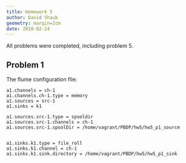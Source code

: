 ```yaml
---
title: Homework 5
author: David Shaub
geometry: margin=2cm
date: 2018-02-24
---
```


All problems were completed, including problem 5.

## Problem 1

The flume configuration file:
```
a1.channels = ch-1
a1.channels.ch-1.type = memory
a1.sources = src-1
a1.sinks = k1

a1.sources.src-1.type = spooldir
a1.sources.src-1.channels = ch-1
a1.sources.src-1.spoolDir = /home/vagrant/PBDP/hw5/hw5_p1_source


a1.sinks.k1.type = file_roll
a1.sinks.k1.channel = ch-1
a1.sinks.k1.sink.directory = /home/vagrant/PBDP/hw5/hw5_p1_sink
```
